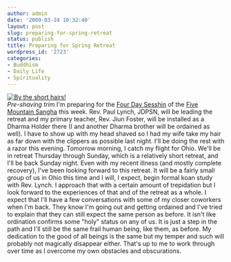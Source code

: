 ```yaml
---
author: admin
date: '2009-03-24 10:32:40'
layout: post
slug: preparing-for-spring-retreat
status: publish
title: Preparing for Spring Retreat
wordpress_id: '2723'
categories:
- Buddhism
- Daily Life
- Spirituality
---
```


[![By the short
hairs!](http://farm4.static.flickr.com/3595/3381989807_9e5beaa5b8.jpg)](http://www.flickr.com/photos/albill/3381989807/ "By the short hairs!")\
*Pre-shaving trim*
I'm preparing for the [Four Day
Sesshin](http://cincinnatizen.org/images/spring-retreat-09.pdf) of the
[Five Mountain Sangha](http://fivemountain.org/) this week. Rev. Paul
Lynch, JDPSN, will be leading the retreat and my primary teacher, Rev.
Jiun Foster, will be installed as a Dharma Holder there (I and another
Dharma brother will be ordained as well). I have to show up with my head
shaved so I had my wife take my hair as far down with the clippers as
possible last night. I'll be doing the rest with a razor this evening.
Tomorrow morning, I catch my flight for Ohio. We'll be in retreat
Thursday through Sunday, which is a relatively short retreat, and I'll
be back Sunday night. Even with my recent illness (and mostly complete
recovery), I've been looking forward to this retreat. It will be a
fairly small group of us in Ohio this time and I will, I expect, begin
formal koan study with Rev. Lynch. I approach that with a certain amount
of trepidation but I look forward to the experiences of that and of the
retreat as a whole. I expect that I'll have a few conversations with
some of my closer coworkers when I'm back. They know I'm going out and
getting ordained and I've tried to explain that they can still expect
the same person as before. It isn't like ordination confirms some "holy"
status on any of us. It is just a step in the path and I'll still be the
same frail human being, like them, as before. My dedication to the good
of all beings is the same but my temper and such will probably not
magically disappear either. That's up to me to work through over time as
I overcome my own obstacles and obscurations.
